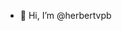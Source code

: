 - 👋 Hi, I’m @herbertvpb
<!---
herbertvpb/herbertvpb is a ✨ special ✨ repository because its `README.md` (this file) appears on your GitHub profile.
You can click the Preview link to take a look at your changes.
--->

